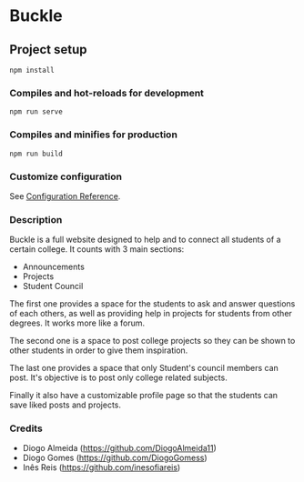 # Buckle

## Project setup
```
npm install
```

### Compiles and hot-reloads for development
```
npm run serve
```

### Compiles and minifies for production
```
npm run build
```

### Customize configuration
See [Configuration Reference](https://cli.vuejs.org/config/).


### Description
Buckle is a full website designed to help and to connect all students of a certain college.
It counts with 3 main sections:

- Announcements
- Projects
- Student Council

The first one provides a space for the students to ask and answer questions of each others, as well as providing help in projects for students from other degrees. It works more like a forum.

The second one is a space to post college projects so they can be shown to other students in order to give them inspiration.

The last one provides a space that only Student's council members can post. It's objective is to post only college related subjects.


Finally it also have a customizable profile page so that the students can save liked posts and projects.


### Credits

- Diogo Almeida (https://github.com/DiogoAlmeida11)
- Diogo Gomes (https://github.com/DiogoGomess)
- Inês Reis (https://github.com/inesofiareis)

